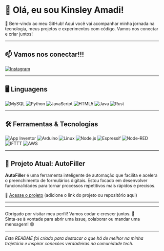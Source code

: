 # 👋 Olá, eu sou Kinsley Amadi!

🚀 Bem-vindo ao meu GitHub! Aqui você vai acompanhar minha jornada na tecnologia, meus projetos e experimentos com código. Vamos nos conectar e criar juntos!

---

## 📫 Vamos nos conectar!!!

[![Instagram](https://img.shields.io/badge/Instagram-purple?logo=instagram&logoColor=white)](https://instagram.com/seu-instagram)

---

## 🖥️ Linguagens

![MySQL](https://img.shields.io/badge/-SQL-4479A1?style=for-the-badge&logo=mysql&logoColor=white)
![Python](https://img.shields.io/badge/Python-3776AB?style=for-the-badge&logo=python&logoColor=white)
![JavaScript](https://img.shields.io/badge/JavaScript-F7DF1E?style=for-the-badge&logo=javascript&logoColor=black) 
![HTML5](https://img.shields.io/badge/HTML5-E34F26?style=for-the-badge&logo=html5&logoColor=white)
![Java](https://img.shields.io/badge/Java-ED8B00?style=for-the-badge&logo=openjdk&logoColor=white)
![Rust](https://img.shields.io/badge/Rust-000000?style=for-the-badge&logo=rust&logoColor=white)

---

## 🛠️ Ferramentas & Tecnologias

![App Inventor](https://img.shields.io/badge/App%20Inventor-2BAD5B?style=for-the-badge&logo=appinventor&logoColor=white) 
![Arduino](https://img.shields.io/badge/Arduino-00979D?style=for-the-badge&logo=arduino&logoColor=white)
![Linux](https://img.shields.io/badge/Linux-FCC624?style=for-the-badge&logo=linux&logoColor=black)
![Node.js](https://img.shields.io/badge/Node.js-339933?style=for-the-badge&logo=node.js&logoColor=white)
![Espressif](https://img.shields.io/badge/Espressif-FF6600?style=for-the-badge&logo=espressif&logoColor=white)
![Node-RED](https://img.shields.io/badge/Node--RED-2C3E50?style=for-the-badge&logo=node-red&logoColor=white)
![IFTTT](https://img.shields.io/badge/IFTTT-000000?style=for-the-badge&logo=ifttt&logoColor=white)
![AWS](https://img.shields.io/badge/AWS-232F3E?style=for-the-badge&logo=amazon-aws&logoColor=white)



---

## 🚧 Projeto Atual: **AutoFiller**

**AutoFiller** é uma ferramenta inteligente de automação que facilita e acelera o preenchimento de formulários digitais. Estou focado em desenvolver funcionalidades para tornar processos repetitivos mais rápidos e precisos.

🔗 [Acesse o projeto](#) (adicione o link do projeto ou repositório aqui)

---



---

Obrigado por visitar meu perfil! Vamos codar e crescer juntos. 🚀  
Sinta-se à vontade para abrir uma issue, colaborar ou mandar uma mensagem! 😄

---

*Este README foi criado para destacar o que há de melhor na minha trajetória e inspirar conexões verdadeiras na comunidade tech.* 
